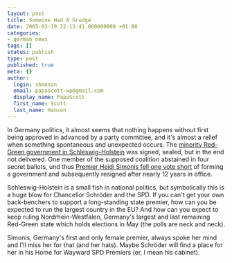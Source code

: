```yaml
---
layout: post
title: Someone Had A Grudge
date: 2005-03-19 22:13:41.000000000 +01:00
categories:
- german news
tags: []
status: publish
type: post
published: true
meta: {}
author:
  login: shanson
  email: papascott-wp@gmail.com
  display_name: PapaScott
  first_name: Scott
  last_name: Hanson
---
```

<p>In Germany politics, it almost seems that nothing happens without first being approved in advanced by a party committee, and it's almost a relief when something spontaneous and unexpected occurs. The <a href="/archives/2005/02/21/schleswigholstein-counts-the-votes/" title="PapaScott: Schleswig-Holstein Counts the Votes">minority Red-Green government in Schleswig-Holstein</a> was signed, sealed, but in the end not delivered. One member of the supposed coalition abstained in four secret ballots, und thus <a href="http://www.expatica.com/source/site_article.asp?subchannel_id=26&story_id=18197" title="Expatica - Schleswig-Holstein premier<br />
quits after Kiel vote debacle">Premier Heidi Simonis fell one vote short</a>  of forming a government and subsequently resigned after nearly 12 years in office. </p>
<p>Schleswig-Holstein is a small fish in national politics, but symbolically this is a huge blow for Chancellor Schr&ouml;der and the SPD. If you can't get your own back-benchers to support a long-standing state premier, how can you be expected to run the largest country in the EU? And how can you expect to keep ruling Nordrhein-Westfalen, Germany's largest and last remaining Red-Green state which holds elections in May (the polls are neck and neck).</p>
<p>Simonis, Germany's first and only female premier, always spoke her mind and I'll miss her for that (and her hats). Maybe Schr&ouml;der will find a place for her in his Home for Wayward SPD Premiers (er, I mean his cabinet).</p>
